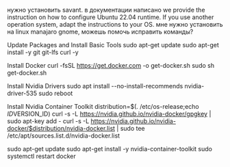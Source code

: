 нужно установить savant. в документации написано we provide the instruction on how to configure Ubuntu 22.04 runtime. If you use another operation system, adapt the instructions to your OS. мне нужно установить на linux manajaro gnome, можешь помочь исправить команды?

Update Packages and Install Basic Tools
sudo apt-get update
sudo apt-get install -y git git-lfs curl -y

Install Docker
curl -fsSL https://get.docker.com -o get-docker.sh
sudo sh get-docker.sh

Install Nvidia Drivers
sudo apt install --no-install-recommends nvidia-driver-535
sudo reboot

Install Nvidia Container Toolkit
distribution=$(. /etc/os-release;echo $ID$VERSION_ID)
curl -s -L https://nvidia.github.io/nvidia-docker/gpgkey | sudo apt-key add -
curl -s -L https://nvidia.github.io/nvidia-docker/$distribution/nvidia-docker.list | sudo tee /etc/apt/sources.list.d/nvidia-docker.list

sudo apt-get update
sudo apt-get install -y nvidia-container-toolkit
sudo systemctl restart docker